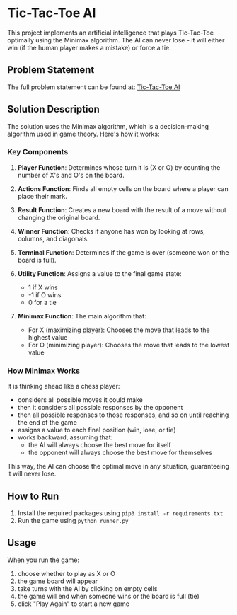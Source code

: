 # Tic-Tac-Toe AI

This project implements an artificial intelligence that plays Tic-Tac-Toe optimally using the Minimax algorithm. The AI can never lose - it will either win (if the human player makes a mistake) or force a tie.

## Problem Statement

The full problem statement can be found at: [Tic-Tac-Toe AI](https://cs50.harvard.edu/ai/2024/projects/0/tictactoe/)

## Solution Description

The solution uses the Minimax algorithm, which is a decision-making algorithm used in game theory. Here's how it works:

### Key Components

1. **Player Function**: Determines whose turn it is (X or O) by counting the number of X's and O's on the board.

2. **Actions Function**: Finds all empty cells on the board where a player can place their mark.

3. **Result Function**: Creates a new board with the result of a move without changing the original board.

4. **Winner Function**: Checks if anyone has won by looking at rows, columns, and diagonals.

5. **Terminal Function**: Determines if the game is over (someone won or the board is full).

6. **Utility Function**: Assigns a value to the final game state:
   - 1 if X wins
   - -1 if O wins
   - 0 for a tie

7. **Minimax Function**: The main algorithm that:
   - For X (maximizing player): Chooses the move that leads to the highest value
   - For O (minimizing player): Chooses the move that leads to the lowest value

### How Minimax Works

It is thinking ahead like a chess player:
- considers all possible moves it could make
- then it considers all possible responses by the opponent
- then all possible responses to those responses, and so on until reaching the end of the game
- assigns a value to each final position (win, lose, or tie)
- works backward, assuming that:
  - the AI will always choose the best move for itself
  - the opponent will always choose the best move for themselves

This way, the AI can choose the optimal move in any situation, guaranteeing it will never lose.

## How to Run
1. Install the required packages using `pip3 install -r requirements.txt`
2. Run the game using `python runner.py`

## Usage

When you run the game:
1. choose whether to play as X or O
2. the game board will appear
3. take turns with the AI by clicking on empty cells
4. the game will end when someone wins or the board is full (tie)
5. click "Play Again" to start a new game

